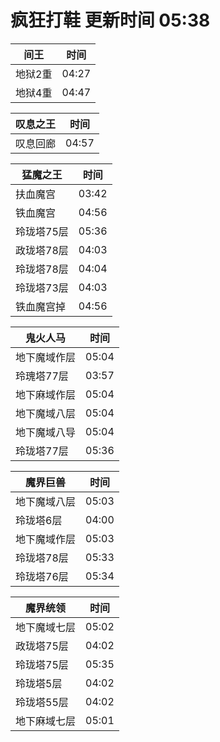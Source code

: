# 疯狂打鞋 更新时间 05:38

| 间王   | 时间    |
|--------|-------|
| 地狱2重 | 04:27 |
| 地狱4重 | 04:47 |

| 叹息之王   | 时间    |
|--------|-------|
| 叹息回廊 | 04:57 |

| 猛魔之王   | 时间    |
|--------|-------|
| 扶血魔宫 | 03:42 |
| 铁血魔宫 | 04:56 |
| 玲珑塔75层 | 05:36 |
| 政珑塔78层 | 04:03 |
| 玲珑塔78层 | 04:04 |
| 玲珑塔73层 | 04:03 |
| 铁血魔宫掉 | 04:56 |

| 鬼火人马   | 时间    |
|--------|-------|
| 地下魔域作层 | 05:04 |
| 玲瑰塔77层 | 03:57 |
| 地下麻域作层 | 05:04 |
| 地下魔域八层 | 05:04 |
| 地下魔域八导 | 05:04 |
| 玲珑塔77层 | 05:36 |

| 魔界巨兽   | 时间    |
|--------|-------|
| 地下魔域八层 | 05:03 |
| 玲珑塔6层 | 04:00 |
| 地下魔域作层 | 05:03 |
| 玲珑塔78层 | 05:33 |
| 玲珑塔76层 | 05:34 |

| 魔界统领   | 时间    |
|--------|-------|
| 地下魔域七层 | 05:02 |
| 政珑塔75层 | 04:02 |
| 玲珑塔75层 | 05:35 |
| 玲珑塔5层 | 04:02 |
| 玲珑塔55层 | 04:02 |
| 地下麻域七层 | 05:01 |